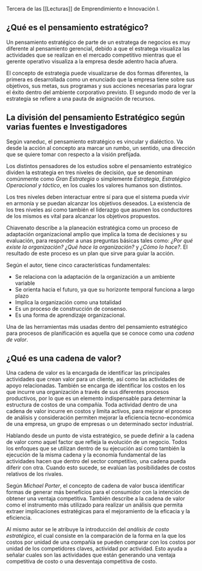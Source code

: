 Tercera de las [[Lecturas]] de Emprendimiento e Innovación I.

## ¿Qué es el pensamiento estratégico?
Un pensamiento estratégico de parte de un estratega de negocios es muy diferente al pensamiento gerencial, debido a que el estratega visualiza las actividades que se realizan en el mercado competitivo mientras que el gerente operativo visualiza a la empresa desde adentro hacia afuera.

El concepto de estrategia puede visualizarse de dos formas diferentes, la primera es desarrollada como un enunciado que la empresa tiene sobre sus objetivos, sus metas, sus programas y sus acciones necesarias para lograr el éxito dentro del ambiente corporativo previsto. El segundo modo de ver la estrategia se refiere a una pauta de asignación de recursos.
## La división del pensamiento Estratégico según varias fuentes e Investigadores

Según vaneduc, el pensamiento estratégico es vincular y dialéctico. Va desde la acción al concepto ara marcar un rumbo, un sentido, una dirección que se quiere tomar con respecto a la visión prefijada. 

Los distintos pensadores de los estudios sobre el pensamiento estratégico dividen la estrategia en tres niveles de decisión, que se denominan comúnmente como *Gran Estrategia* o simplemente *Estrategia*, *Estratégico Operacional y táctico*, en los cuales los valores humanos son distintos. 

Los tres niveles deben interactuar entre sí para que el sistema pueda vivir en armonía y se puedan alcanzar los objetivos deseados. La existencia de los tres niveles así como también el liderazgo que asumen los conductores de los mismos es vital para alcanzar los objetivos propuestos.

Chiavenato describe a la planeación estratégica como un proceso de adaptación organizacional amplio que implica la toma de decisiones y su evaluación, para responder a unas preguntas básicas tales como: *¿Por qué existe la organización?* *¿Qué hace la organización?* y *¿Cómo lo hace?*. El resultado de este proceso es un plan que sirve para guiar la acción. 

Según el autor, tiene cinco características fundamentales:
- Se relaciona con la adaptación de la organización a un ambiente variable
- Se orienta hacia el futuro, ya que su horizonte temporal funciona a largo plazo
- Implica la organización como una totalidad
- Es un proceso de construcción de consenso.
- Es una forma de aprendizaje organizacional.

Una de las herramientas más usadas dentro del pensamiento estratégico para procesos de planificación es aquella que se conoce como una *cadena de valor*.

## ¿Qué es una cadena de valor?

Una cadena de valor es la encargada de identificar las principales actividades que crean valor para un cliente, así como las actividades de apoyo relacionadas. También se encarga de identificar los costos en los que incurre una organización a través de sus diferentes procesos productivos, por lo que es un elemento indispensable para determinar la estructura de costos de una compañía. Toda actividad dentro de una cadena de valor incurre en costos y limita activos, para mejorar el proceso de análisis y consideración permiten mejorar la eficiencia tecno-económica de una empresa, un grupo de empresas o un determinado sector industrial.

Hablando desde un punto de vista estratégico, se puede definir a la cadena de valor como aquel factor que refleja la evolución de un negocio. Todos los enfoques que se utilizan dentro de su ejecución así como también la ejecución de la misma cadena y la economía fundamental de las actividades hacen que dentro del sector competitivo, una cadena pueda diferir con otra. Cuando esto sucede, se evalúan las posibilidades de costos relativos de los rivales.

Según *Michael Porter*, el concepto de cadena de valor busca identificar formas de generar más beneficios para el consumidor con la intención de obtener una ventaja competitiva. También describe a la cadena de valor como el instrumento más utilizado para realizar un análisis que permita extraer implicaciones estratégicas para el mejoramiento de la eficacia y la eficiencia.

Al mismo autor se le atribuye la introducción del *análisis de costo estratégico*, el cual consiste en la comparación de la forma en la que los costos por unidad de una compañía se pueden comparar con los costos por unidad de los competidores claves, actividad por actividad. Esto ayuda a señalar cuales son las actividades que están generando una ventaja competitiva de costo o una desventaja competitiva de costo.

